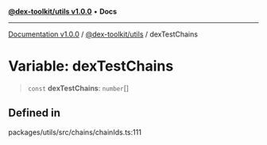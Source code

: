 [**@dex-toolkit/utils v1.0.0**](../README.md) • **Docs**

***

[Documentation v1.0.0](../../../packages.md) / [@dex-toolkit/utils](../README.md) / dexTestChains

# Variable: dexTestChains

> `const` **dexTestChains**: `number`[]

## Defined in

packages/utils/src/chains/chainIds.ts:111
